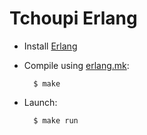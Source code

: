 # Tchoupi Erlang

* Install [Erlang](http://www.erlang.org/)
* Compile using [erlang.mk](https://github.com/ninenines/erlang.mk):

        $ make

* Launch:

        $ make run
